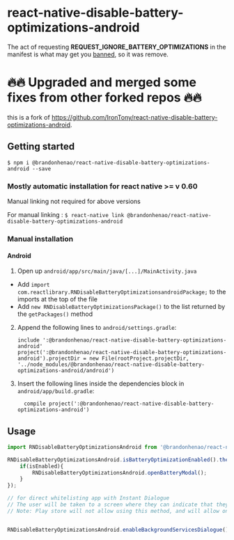 # react-native-disable-battery-optimizations-android
The act of requesting **REQUEST_IGNORE_BATTERY_OPTIMIZATIONS** in the manifest is what may get you [banned](https://commonsware.com/blog/2015/11/11/google-anti-trust-issues.html), so it was remove.


# 🔥🔥 Upgraded and merged some fixes from other forked repos 🔥🔥
this is a fork of https://github.com/IronTony/react-native-disable-battery-optimizations-android.

## Getting started
`$ npm i @brandonhenao/react-native-disable-battery-optimizations-android --save` 

### Mostly automatic installation for react native >= v 0.60
Manual linking not required for above versions

For manual linking :
`$ react-native link @brandonhenao/react-native-disable-battery-optimizations-android`

### Manual installation



#### Android

1. Open up `android/app/src/main/java/[...]/MainActivity.java`
  - Add `import com.reactlibrary.RNDisableBatteryOptimizationsandroidPackage;` to the imports at the top of the file
  - Add `new RNDisableBatteryOptimizationsPackage()` to the list returned by the `getPackages()` method
2. Append the following lines to `android/settings.gradle`:
  	```
  	include ':@brandonhenao/react-native-disable-battery-optimizations-android'
  	project(':@brandonhenao/react-native-disable-battery-optimizations-android').projectDir = new File(rootProject.projectDir, 	'../node_modules/@brandonhenao/react-native-disable-battery-optimizations-android/android')
  	```
3. Insert the following lines inside the dependencies block in `android/app/build.gradle`:
  	```
      compile project(':@brandonhenao/react-native-disable-battery-optimizations-android')
  	```

## Usage
```javascript
import RNDisableBatteryOptimizationsAndroid from '@brandonhenao/react-native-disable-battery-optimizations-android';

RNDisableBatteryOptimizationsAndroid.isBatteryOptimizationEnabled().then((isEnabled)=>{
	if(isEnabled){
		RNDisableBatteryOptimizationsAndroid.openBatteryModal();
	}
});

// for direct whitelisting app with Instant Dialogue 
// The user will be taken to a screen where they can indicate that they are willing to suspend portions of Doze mode effects on your app.
// Note: Play store will not allow using this method, and will allow only as an exception


RNDisableBatteryOptimizationsAndroid.enableBackgroundServicesDialogue();  
```